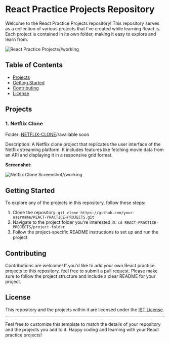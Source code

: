 # React Practice Projects Repository

Welcome to the React Practice Projects repository! This repository serves as a collection of various projects that I've created while learning React.js. Each project is contained in its own folder, making it easy to explore and learn from.

![React Practice Projects](link-to-your-banner-image)//working  

## Table of Contents

- [Projects](#projects)
- [Getting Started](#getting-started)
- [Contributing](#contributing)
- [License](#license)

## Projects

### 1. Netflix Clone

Folder: [NETFLIX-CLONE](link-to-netflix-clone-folder)//available soon

Description: A Netflix clone project that replicates the user interface of the Netflix streaming platform. It includes features like fetching movie data from an API and displaying it in a responsive grid format.

**Screenshot:**

![Netflix Clone Screenshot](link-to-netflix-clone-screenshot)//working

<!--  descriptions and screenshots for other upcoming projects  -->

## Getting Started

To explore any of the projects in this repository, follow these steps:

1. Clone the repository: `git clone https://github.com/your-username/REACT-PRACTICE-PROJECTS.git`
2. Navigate to the project folder you're interested in: `cd REACT-PRACTICE-PROJECTS/project-folder`
3. Follow the project-specific README instructions to set up and run the project.

## Contributing

Contributions are welcome! If you'd like to add your own React practice projects to this repository, feel free to submit a pull request. Please make sure to follow the project structure and include a clear README for your project.

## License

This repository and the projects within it are licensed under the [IST License](link-to-your-license-file).

---

Feel free to customize this template to match the details of your repository and the projects you add to it. Happy coding and learning with your React practice projects!
